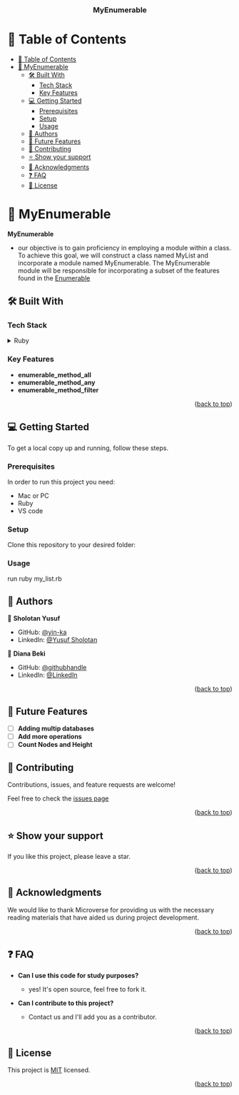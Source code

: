 <div align="center">
  <h3><b>MyEnumerable</b></h3>
</div>

<!-- TABLE OF CONTENTS -->

# 📗 Table of Contents

- [📗 Table of Contents](#-table-of-contents)
- [📖 MyEnumerable ](#-MyEnumerable-)
  - [🛠 Built With ](#-built-with-)
    - [Tech Stack ](#tech-stack-)
    - [Key Features ](#key-features-)
  - [💻 Getting Started ](#-getting-started-)
    - [Prerequisites](#prerequisites)
    - [Setup](#setup)
    - [Usage](#usage)
  - [👥 Authors ](#-authors-)
  - [:telescope: Future Features ](#telescope-future-features-)
  - [🤝 Contributing ](#-contributing-)
  - [⭐️ Show your support ](#️-show-your-support-)
  - [🙏 Acknowledgments ](#-acknowledgments-)
  - [❓ FAQ ](#-faq-)
  - [📝 License ](#-license-)

<!-- PROJECT DESCRIPTION -->

# 📖 MyEnumerable<a name="about-project"></a>

**MyEnumerable**
- our objective is to gain proficiency in employing a module within a class. To achieve this goal, we will construct a class named MyList and incorporate a module named MyEnumerable. The MyEnumerable module will be responsible for incorporating a subset of the features found in the [Enumerable](https://rubydoc.org/core-.0.0/Enumerable.html)

## 🛠 Built With <a name="built-with"></a>

### Tech Stack <a name="tech-stack"></a>

<details>
<summary>Ruby</summary>
  <ul>
    <li><a href="https://www.ruby-lang.org/en/">Ruby</a></li>
  </ul>
</details>

<!-- Features -->

### Key Features <a name="key-features"></a>

- **enumerable_method_all**
- **enumerable_method_any**
- **enumerable_method_filter**

<p align="right">(<a href="#readme-top">back to top</a>)</p>

<!-- GETTING STARTED -->

## 💻 Getting Started <a name="getting-started"></a>

To get a local copy up and running, follow these steps.

### Prerequisites

In order to run this project you need:

- Mac or PC
- Ruby 
- VS code

### Setup

Clone this repository to your desired folder:

<!--
Example commands:

```sh
  cd my-folder
  git clone git@github.com:yin-ka/MyEnumerable.git
```
--->
<!--
### Install

Install this project with:

<!--
Example command:

```sh
  cd my-project
```
--->

### Usage
 run ruby my_list.rb
<!--
Example command:
<!--
### Run tests

To run tests, run the following command:

<p align="right">(<a href="#readme-top">back to top</a>)</p>

<!-- AUTHORS -->

## 👥 Authors <a name="authors"></a>

👤 **Sholotan Yusuf**

- GitHub: [@yin-ka](https://github.com/yin-ka)
- LinkedIn: [@Yusuf Sholotan](https://www.linkedin.com/in/yusuf-sholotan/)


👤 **Diana Beki**

- GitHub: [@githubhandle](https://github.com/DianaBeki)
- LinkedIn: [@LinkedIn](https://www.linkedin.com/in/diana-beki/)


<p align="right">(<a href="#readme-top">back to top</a>)</p>

<!-- Future Feature -->
## 🔭 Future Features <a name="future-features"></a><br/>
- [ ] **Adding multip databases**<br/>
- [ ] **Add more operations**
- [ ] **Count Nodes and Height**

<!-- CONTRIBUTING -->

## 🤝 Contributing <a name="contributing"></a>

Contributions, issues, and feature requests are welcome!

Feel free to check the [issues page](https://github.com/yin-ka/MyEnumerable/issues)

<p align="right">(<a href="#readme-top">back to top</a>)</p>

<!-- SUPPORT -->

## ⭐️ Show your support <a name="support"></a>


If you like this project, please leave a star.

<p align="right">(<a href="#readme-top">back to top</a>)</p>

<!-- ACKNOWLEDGEMENTS -->

## 🙏 Acknowledgments <a name="acknowledgements"></a>


We would like to thank Microverse for providing us with the necessary reading materials that have aided us during project development.

<p align="right">(<a href="#readme-top">back to top</a>)</p>

<!-- FAQ (optional) -->

## ❓ FAQ <a name="faq"></a>

- **Can I use this code for study purposes?**

  - yes! It's open source, feel free to fork it.

- **Can I contribute to this project?**

  - Contact us and I'll add you as a contributor.

<p align="right">(<a href="#readme-top">back to top</a>)</p>

<!-- LICENSE -->

## 📝 License <a name="license"></a>

This project is [MIT](https://github.com/yin-ka/MyEnumerable/blob/dev/LICENSE) licensed.

<p align="right">(<a href="#readme-top">back to top</a>)</p>
